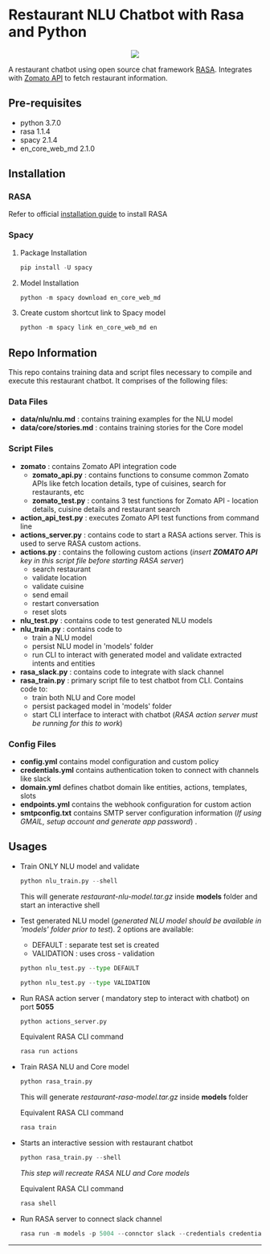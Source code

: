 # Restaurant NLU Chatbot with Rasa and Python

<p align ="center">
<img src="https://cdn-images-1.medium.com/max/800/1*vKrsGnUqxvVvfM68B3aIqA.gif"/> 
</p>


A restaurant chatbot using open source chat framework [RASA](https://rasa.com/). Integrates with [Zomato API](https://developers.zomato.com/) to fetch restaurant information.

## Pre-requisites

- python 3.7.0
- rasa 1.1.4
- spacy 2.1.4
- en_core_web_md 2.1.0

## Installation

### RASA

Refer to official [installation guide](https://rasa.com/docs/rasa/user-guide/installation/) to install RASA

### Spacy

1. Package Installation

   ```python
   pip install -U spacy
   ```

2. Model Installation

   ```python
   python -m spacy download en_core_web_md
   ```

3. Create custom shortcut link to Spacy model

   ```python
   python -m spacy link en_core_web_md en
   ```

## Repo Information

This repo contains training data and script files necessary to compile and execute this restaurant chatbot. It comprises of the following files:

### Data Files

- **data/nlu/nlu.md** : contains training examples for the NLU model  
- **data/core/stories.md** : contains training stories for the Core model  

### Script Files

- **zomato** : contains Zomato API integration code
  - **zomato_api.py** : contains functions to consume common Zomato APIs like fetch location details, type of cuisines, search for restaurants, etc
  - **zomato_test.py** : contains 3 test functions for Zomato API - location details, cuisine details and restaurant search
- **action_api_test.py** : executes Zomato API test functions from command line
- **actions_server.py** : contains code to start a RASA actions server. This is used to serve RASA custom actions.
- **actions.py** : contains the following custom actions (_insert **ZOMATO API** key in this script file before starting RASA server_)
  - search restaurant
  - validate location
  - validate cuisine
  - send email
  - restart conversation
  - reset slots  
- **nlu_test.py** : contains code to test generated NLU models
- **nlu_train.py** : contains code to
  - train a NLU model
  - persist NLU model in 'models' folder
  - run CLI to interact with generated model and validate extracted intents and entities
- **rasa_slack.py** : contains code to integrate with slack channel
- **rasa_train.py** : primary script file to test chatbot from CLI. Contains code to:
  - train both NLU and Core model
  - persist packaged model in 'models' folder
  - start CLI interface to interact with chatbot
    (_RASA action server must be running for this to work_)

### Config Files

- **config.yml** contains model configuration and custom policy
- **credentials.yml** contains authentication token to connect with channels like slack
- **domain.yml** defines chatbot domain like entities, actions, templates, slots  
- **endpoints.yml** contains the webhook configuration for custom action
- **smtpconfig.txt** contains SMTP server configuration information (_If using GMAIL, setup account and generate app password_) .

## Usages

- Train ONLY NLU model and validate

  ```python
  python nlu_train.py --shell
  ```

  This will generate _restaurant-nlu-model.tar.gz_ inside **models** folder and start an interactive shell

- Test generated NLU model (_generated NLU model should be available in 'models' folder prior to test_). 2 options are available:
  - DEFAULT : separate test set is created
  - VALIDATION : uses cross - validation
  
  ```python
  python nlu_test.py --type DEFAULT

  python nlu_test.py --type VALIDATION
  ```

- Run RASA action server ( mandatory step to interact with chatbot) on port **5055**

  ```python
  python actions_server.py
  ```
  Equivalent RASA CLI command 
  
  ```python
  rasa run actions
  ```
  
- Train RASA NLU and Core model

  ```python
  python rasa_train.py
  ```

  This will generate _restaurant-rasa-model.tar.gz_ inside **models** folder

  Equivalent RASA CLI command 
  
  ```python
  rasa train
  ```

- Starts an interactive session with restaurant chatbot

  ```python
  python rasa_train.py --shell
  ```

  _This step will recreate RASA NLU and Core models_

  Equivalent RASA CLI command  
  
  ```python
  rasa shell
  ```

- Run RASA server to connect slack channel

  ```python
  rasa run -m models -p 5004 --connctor slack --credentials credentials.yml
  ```
---
